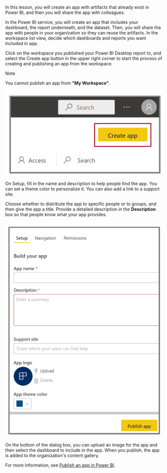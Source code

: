In this lesson, you will create an app with artifacts that already exist in Power BI, and then you will share the app with colleagues. 

In the Power BI service, you will create an app that includes your dashboard, the report underneath, and the dataset. Then, you will share the app with people in your organization so they can reuse the artifacts. In the workspace list view, decide which dashboards and reports you want Included in app.

Click on the workspace you published your Power BI Desktop report to, and select the Create app button in the upper right corner to start the process of creating and publishing an app from the workspace.

> [!Note]
> You cannot publish an app from **"My Workspace"**.

![Screenshot of the "Publish app" button.](../media/07-power-bi-desktop-publish-app-2.png)

On Setup, fill in the name and description to help people find the app. You can set a theme color to personalize it. You can also add a link to a support site.

Choose whether to distribute the app to specific people or to groups, and then give the app a title. Provide a detailed description in the **Description** box so that people know what your app provides.

![Screenshot of the "Content pack" dialog.](../media/07-power-bi-desktop-content-pack-dialog.png)

On the bottom of the dialog box, you can upload an image for the app and then select the dashboard to include in the app. When you publish, the app is added to the organization's content gallery.

For more information, see [Publish an app in Power BI](https://docs.microsoft.com/power-bi/service-create-distribute-apps/?azure-portal=true).

